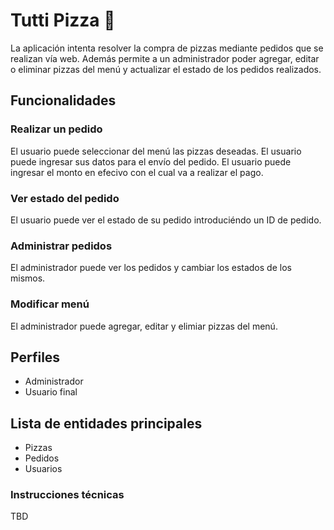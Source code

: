 # Tutti Pizza 🍕

La aplicación intenta resolver la compra de pizzas mediante pedidos que se realizan vía web. Además permite a un administrador poder agregar, editar o eliminar pizzas del menú y actualizar el estado de los pedidos realizados. 

## Funcionalidades
### Realizar un pedido
El usuario puede seleccionar del menú las pizzas deseadas.
El usuario puede ingresar sus datos para el envío del pedido.
El usuario puede ingresar el monto en efecivo con el cual va a realizar el pago.

### Ver estado del pedido
El usuario puede ver el estado de su pedido introduciéndo un ID de pedido.

### Administrar pedidos
El administrador puede ver los pedidos y cambiar los estados de los mismos. 

### Modificar menú
El administrador puede agregar, editar y elimiar pizzas del menú. 

## Perfiles
* Administrador
* Usuario final 

## Lista de entidades principales
- Pizzas
- Pedidos
- Usuarios

### Instrucciones técnicas
TBD
